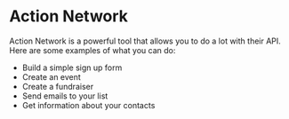 # Action Network

Action Network is a powerful tool that allows you to do a lot with their API. Here are some examples of what you can do:

- Build a simple sign up form
- Create an event
- Create a fundraiser
- Send emails to your list
- Get information about your contacts
